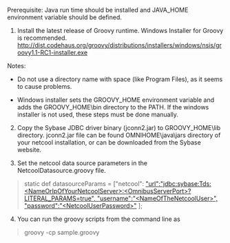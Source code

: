Prerequisite:
Java run time should be installed and JAVA\_HOME environment variable should be defined.


1. Install the latest release of Groovy runtime.
Windows Installer for Groovy is recommended. http://dist.codehaus.org/groovy/distributions/installers/windows/nsis/groovy1.1-RC1-installer.exe

Notes:
- Do not use a directory name with space (like Program Files), as it seems to cause problems.

- Windows installer sets the GROOVY\_HOME environment variable and adds the GROOVY\_HOME\bin directory to the PATH. If the windows installer is not used, these steps must be done manually.

2. Copy the Sybase JDBC driver binary (jconn2.jar) to GROOVY\_HOME\lib directory.
jconn2.jar file can be found OMNIHOME\java\jars directory of your netcool installation, or can be downloaded from the Sybase website.

3. Set the netcool data source parameters in the NetcoolDatasource.groovy file.
> static def datasourceParams = ["netcool": ["url":"jdbc:sybase:Tds:&lt;NameOrIpOfYourNetcoolServer&gt;:&lt;OmnibusServerPort&gt;?LITERAL\_PARAMS=true", "username":"&lt;NameOfTheNetcoolUser&gt;", "password":"&lt;NetcoolUserPassword&gt;"](.md) ];

4. You can run the groovy scripts from the command line as
> groovy -cp <directory of the netcool scripts> sample.groovy